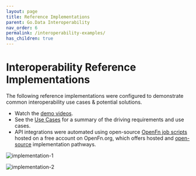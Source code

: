 ```yaml
---
layout: page
title: Reference Implementations
parent: Go.Data Interoperability
nav_order: 6
permalink: /interoperability-examples/
has_children: true
---
```


# Interoperability Reference Implementations
The following reference implementations were configured to demonstrate common interoperability use cases & potential solutions.
- Watch the [demo videos](https://drive.google.com/drive/folders/1Rf9TXCXkn8_XnjH4FcRsIGqDZ-UkVvdC). 
- See the [Use Cases](../2c-integration-use-cases.md) for a summary of the driving requirements and use cases. 
- API integrations were automated using open-source [OpenFn job scripts](https://docs.openfn.org/documentation.html#jobs) hosted on a free account on OpenFn.org, which offers hosted and [open-source](https://openfn.github.io/microservice/readme.html) implementation pathways. 

![implementation-1](../assets/godata-example1.png)

![implementation-2](../assets/godata-example2.png)
